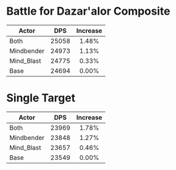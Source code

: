 # Battle for Dazar'alor Composite
| Actor | DPS | Increase |
|---|:---:|:---:|
|Both|25058|1.48%|
|Mindbender|24973|1.13%|
|Mind_Blast|24775|0.33%|
|Base|24694|0.00%|

# Single Target
| Actor | DPS | Increase |
|---|:---:|:---:|
|Both|23969|1.78%|
|Mindbender|23848|1.27%|
|Mind_Blast|23657|0.46%|
|Base|23549|0.00%|
